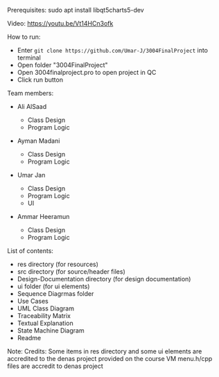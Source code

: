 Prerequisites:
sudo apt install libqt5charts5-dev

Video:
<https://youtu.be/Vt14HCn3ofk>

How to run:
- Enter `git clone https://github.com/Umar-J/3004FinalProject` into terminal
- Open folder "3004FinalProject"
- Open 3004finalproject.pro to open project in QC 
- Click run button

Team members:
 - Ali AlSaad
   - Class Design
   - Program Logic

- Ayman Madani
   - Class Design
   - Program Logic

- Umar Jan
   - Class Design
   - Program Logic
   - UI

- Ammar Heeramun
   - Class Design
   - Program Logic

List of contents:
   - res directory (for resources)
   - src directory (for source/header files)
   - Design-Documentation directory (for design documentation)
   - ui folder (for ui elements)
   - Sequence Diagrmas folder
   - Use Cases
   - UML Class Diagram
   - Traceability Matrix
   - Textual Explanation
   - State Machine Diagram
   - Readme
   
   
Note:
    Credits:
	Some items in res directory and some ui elements are accredited to the denas project provided on the course VM
	menu.h/cpp files are accredit to denas project
